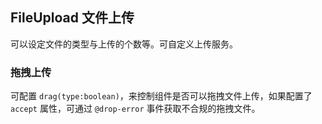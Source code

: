 <div class="demo-header">
<p class="overviewicon">
  <span class="wapi-form-fileupload"/>
</p>

## FileUpload 文件上传

<mobile-uxlink widget-name="Fileupload"></mobile-uxlink>

可以设定文件的类型与上传的个数等。可自定义上传服务。
</div>

### 拖拽上传

可配置 `drag(type:boolean)`，来控制组件是否可以拖拽文件上传，如果配置了 `accept` 属性，可通过 `@drop-error` 事件获取不合规的拖拽文件。
<mobile-view link="file-upload/drag-upload"></mobile-view>

<br>
